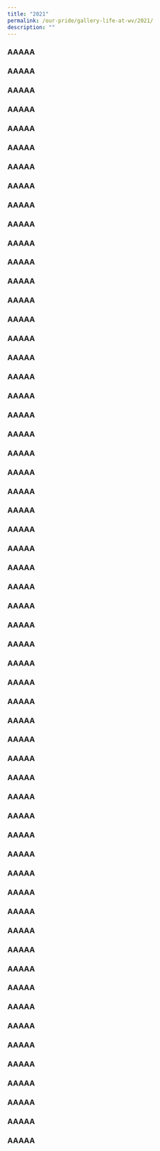 ```yaml
---
title: "2021"
permalink: /our-pride/gallery-life-at-wv/2021/
description: ""
---
```

### AAAAA

### AAAAA

### AAAAA

### AAAAA

### AAAAA

### AAAAA

### AAAAA

### AAAAA

### AAAAA

### AAAAA

### AAAAA

### AAAAA

### AAAAA

### AAAAA

### AAAAA

### AAAAA

### AAAAA

### AAAAA

### AAAAA

### AAAAA

### AAAAA

### AAAAA

### AAAAA

### AAAAA

### AAAAA

### AAAAA

### AAAAA

### AAAAA

### AAAAA

### AAAAA

### AAAAA

### AAAAA

### AAAAA

### AAAAA

### AAAAA

### AAAAA

### AAAAA

### AAAAA

### AAAAA

### AAAAA

### AAAAA

### AAAAA

### AAAAA

### AAAAA

### AAAAA

### AAAAA

### AAAAA

### AAAAA

### AAAAA

### AAAAA

### AAAAA

### AAAAA

### AAAAA

### AAAAA

### AAAAA

### AAAAA

### AAAAA

### AAAAA
